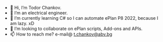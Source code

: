 - 👋 Hi, I’m Todor Chankov.
- 👀 I’m an electrical engineer.
- 🌱 I’m currently learning C# so I can automate ePlan P8 2022, because I am lazy. xD
- 💞️ I’m looking to collaborate on ePlan scripts, Add-ons and APIs.
- 📫 How to reach me? e-mail@ t.chankov@abv.bg
